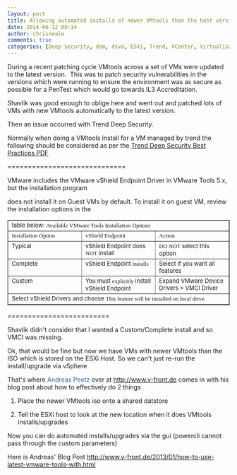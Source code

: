 ```yaml
---
layout: post
title: Allowing automated installs of newer VMtools than the host version (Caveat for Trend Deep Security)
date: 2014-06-12 09:14
author: chrisneale
comments: true
categories: [Deep Security, dsm, dsva, ESXi, Trend, VCenter, Virtualisation,vmtools, VMWare, vsphere, ]
---
```

During a recent patching cycle VMtools across a set of VMs were updated to the latest version.  This was to patch security vulnerabilities in the versions which were running to ensure the environment was as secure as possible for a PenTest which would go towards IL3 Accreditation.

Shavlik was good enough to oblige here and went out and patched lots of VMs with new VMtools automatically to the latest version.

Then an issue occurred with Trend Deep Security.

Normally when doing a VMtools install for a VM managed by trend the following should be considered as per the <a href="http://files.trendmicro.com/documentation/guides/deep_security/DS%209.0%20Best%20Practice%20Guide.pdf">Trend Deep Security Best Practices PDF </a>

=============================

VMware includes the VMware vShield Endpoint Driver in VMware Tools 5.x, but the installation program

does not install it on Guest VMs by default. To install it on guest VM, review the installation options in the
<table dir="LTR" border="1" width="534" cellspacing="0" cellpadding="7">
<tbody>
<tr>
<td colspan="3" valign="TOP" height="7"><span style="font-size:small;">table below: </span><span style="font-family:Interstate-Light, Interstate-Light;font-size:small;"><span style="font-family:Interstate-Light, Interstate-Light;font-size:small;">Available VMware Tools Installation Options </span></span></td>
</tr>
<tr>
<td valign="TOP" width="33%" height="7"><span style="font-family:Interstate-Light, Interstate-Light;font-size:small;"><span style="font-family:Interstate-Light, Interstate-Light;font-size:small;">Installation Option </span></span></td>
<td valign="TOP" width="33%" height="7"><span style="font-family:Interstate-Light, Interstate-Light;font-size:small;"><span style="font-family:Interstate-Light, Interstate-Light;font-size:small;">vShield Endpoint </span></span></td>
<td valign="TOP" width="33%" height="7"><span style="font-family:Interstate-Light, Interstate-Light;font-size:small;"><span style="font-family:Interstate-Light, Interstate-Light;font-size:small;">Action </span></span></td>
</tr>
<tr>
<td valign="TOP" width="33%" height="14"><span style="font-size:small;">Typical </span></td>
<td valign="TOP" width="33%" height="14"><span style="font-size:small;">vShield Endpoint does </span><span style="font-family:Interstate-Light, Interstate-Light;font-size:small;"><span style="font-family:Interstate-Light, Interstate-Light;font-size:small;">NOT </span></span><span style="font-size:small;">install </span></td>
<td valign="TOP" width="33%" height="14"><span style="font-family:Interstate-Light, Interstate-Light;font-size:small;"><span style="font-family:Interstate-Light, Interstate-Light;font-size:small;">DO NOT </span></span><span style="font-size:small;">select this option </span></td>
</tr>
<tr>
<td valign="TOP" width="33%" height="14"><span style="font-size:small;">Complete </span></td>
<td valign="TOP" width="33%" height="14"><span style="font-size:small;">vShield Endpoint </span><span style="font-family:Interstate-Light, Interstate-Light;font-size:small;"><span style="font-family:Interstate-Light, Interstate-Light;font-size:small;">installs </span></span></td>
<td valign="TOP" width="33%" height="14"><span style="font-size:small;">Select if you want all features </span></td>
</tr>
<tr>
<td valign="TOP" width="33%" height="23"><span style="font-size:small;">Custom </span></td>
<td valign="TOP" width="33%" height="23"><span style="font-size:small;">You must </span><span style="font-family:Interstate-Light, Interstate-Light;font-size:small;"><span style="font-family:Interstate-Light, Interstate-Light;font-size:small;">explicitly </span></span><span style="font-size:small;">install vShield Endpoint </span></td>
<td valign="TOP" width="33%" height="23"><span style="font-size:small;">Expand VMware Device Drivers &gt; VMCI Driver </span></td>
</tr>
<tr>
<td colspan="3" valign="TOP" height="14"><span style="font-size:small;">Select vShield Drivers and choose </span><span style="font-family:Interstate-Light, Interstate-Light;font-size:small;"><span style="font-family:Interstate-Light, Interstate-Light;font-size:small;">This feature will be installed on local drive. </span></span></td>
</tr>
</tbody>
</table>
=========================

Shavlik didn't consider that I wanted a Custom/Complete install and so VMCI was missing.

Ok, that would be fine but now we have VMs with newer VMtools than the ISO which is stored on the ESXi Host. So we can't just re-run the install/upgrade via vSphere

That's where <span style="color:#336699;">Andreas Peetz </span>over at http://www.v-front.de comes in with his blog post about how to effectively do 2 things

1. Place the newer VMtools iso onto a shared datstore

2. Tell the ESXi host to look at the new location when it does VMtools installs/upgrades

Now you can do automated installs/upgrades via the gui (powercli cannot pass through the custom parameters)

Here is Andreas' Blog Post <a href="http://www.v-front.de/2013/01/how-to-use-latest-vmware-tools-with.html">http://www.v-front.de/2013/01/how-to-use-latest-vmware-tools-with.html</a>

&nbsp;
